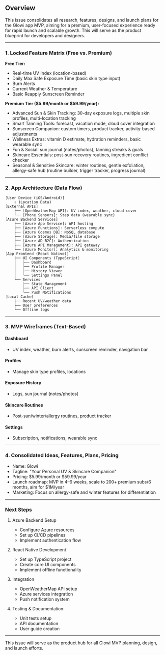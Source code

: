 ## Overview
This issue consolidates all research, features, designs, and launch plans for the Glowi app MVP, aiming for a premium, user-focused experience ready for rapid launch and scalable growth. This will serve as the product blueprint for developers and designers.

---

### 1. Locked Feature Matrix (Free vs. Premium)
**Free Tier:**
- Real-time UV Index (location-based)
- Daily Max Safe Exposure Time (basic skin type input)
- Burn Alerts
- Current Weather & Temperature
- Basic Reapply Sunscreen Reminder

**Premium Tier ($5.99/month or $59.99/year):**
- Advanced Sun & Skin Tracking: 30-day exposure logs, multiple skin profiles, multi-location tracking
- Smart Tanning Tools: forecast, vacation mode, cloud cover integration
- Sunscreen Companion: custom timers, product tracker, activity-based adjustments
- Wellness Extras: vitamin D estimate, hydration reminders, basic wearable sync
- Fun & Social: sun journal (notes/photos), tanning streaks & goals
- Skincare Essentials: post-sun recovery routines, ingredient conflict checker
- Seasonal & Sensitive Skincare: winter routines, gentle exfoliation, allergy-safe hub (routine builder, trigger tracker, progress journal)

---

### 2. App Architecture (Data Flow)
```
[User Device (iOS/Android)]
    ↕ (Location Data)
[External APIs]
    ├── [OpenWeatherMap API]: UV index, weather, cloud cover
    └── [Phone Sensors]: Step data (wearable sync)
[Azure Backend Services]
    ├── [Azure App Service]: API hosting
    ├── [Azure Functions]: Serverless compute
    ├── [Azure Cosmos DB]: NoSQL database
    ├── [Azure Storage]: Media/file storage
    ├── [Azure AD B2C]: Authentication
    ├── [Azure API Management]: API gateway
    └── [Azure Monitor]: Analytics & monitoring
[App Frontend (React Native)]
    ├── UI Components (TypeScript)
    │   ├── Dashboard
    │   ├── Profile Manager
    │   ├── History Viewer
    │   └── Settings Panel
    └── Services
        ├── State Management
        ├── API Client
        └── Push Notifications
[Local Cache]
    ├── Recent UV/weather data
    ├── User preferences
    └── Offline logs
```

---

### 3. MVP Wireframes (Text-Based)
#### Dashboard
- UV index, weather, burn alerts, sunscreen reminder, navigation bar
#### Profiles
- Manage skin type profiles, locations
#### Exposure History
- Logs, sun journal (notes/photos)
#### Skincare Routines
- Post-sun/winter/allergy routines, product tracker
#### Settings
- Subscription, notifications, wearable sync

---

### 4. Consolidated Ideas, Features, Plans, Pricing
- Name: Glowi
- Tagline: "Your Personal UV & Skincare Companion"
- Pricing: $5.99/month or $59.99/year
- Launch roadmap: MVP in 4–6 weeks, scale to 200+ premium subs/6 months, aim for $1M/year
- Marketing: Focus on allergy-safe and winter features for differentiation

---

### Next Steps
1. Azure Backend Setup
   - Configure Azure resources
   - Set up CI/CD pipelines
   - Implement authentication flow

2. React Native Development
   - Set up TypeScript project
   - Create core UI components
   - Implement offline functionality

3. Integration
   - OpenWeatherMap API setup
   - Azure services integration
   - Push notification system

4. Testing & Documentation
   - Unit tests setup
   - API documentation
   - User guide creation

---

This issue will serve as the product hub for all Glowi MVP planning, design, and launch efforts.